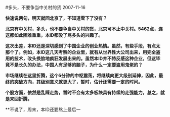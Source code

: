 #多头，不要争当中关村的货
2007-11-16

**快速说两句，明天就回北京了，不知道雪下了没有？**
 
**北京有中关村，多头，也不要争当中关村的货，北京可不止中关村。5462点，连这都如此困难重重，本ID都没了骂多头的兴趣了。**
 
**这次出差，本ID还是深切感到了中国企业的创业热情。虽然，有些手段，有点太那个了。例如，本ID这几天考察的企业里，就有从世界性大公司出来，用完全盗用的技术，改头换脸地疯狂发展出来的。虽然本ID并不特反感这种企业，但这毕竟不是长久的办法，中国人有足够的脑子，为什么一定要盗用鬼佬的？**
 
**市场继续在这里折腾，这个5分钟的中枢震荡，将继续向更大级别延伸，因此，最终的突破方向，其级别意义就更大了，暂时，估计还需要一定的时间。**
 
**个股方面，依然是乱踩走势，暂时不会有太多板块具有持续的走强能力，总之，就是来回折腾。**
 
**不说了，周末，本ID还要熬上最后一